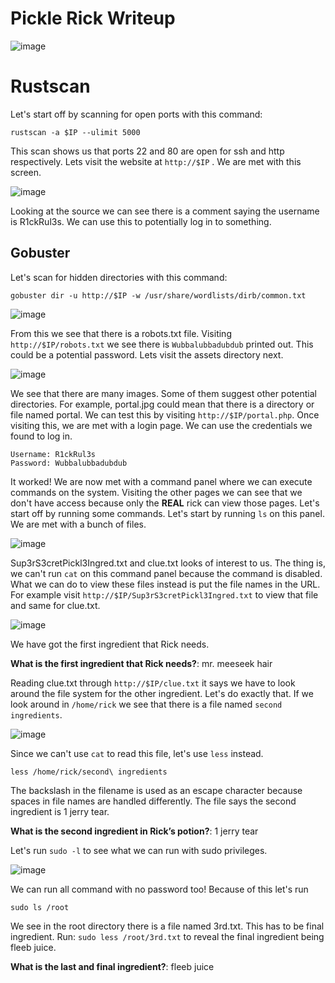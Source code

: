 # Pickle Rick Writeup 

![image](https://github.com/dharneegan/ctf/assets/122503989/cdd64ba5-2db7-42c8-8bdb-e97b0935911d)

# Rustscan

Let's start off by scanning for open ports with this command:
```
rustscan -a $IP --ulimit 5000
```
This scan shows us that ports 22 and 80 are open for ssh and http respectively. Lets visit the website at `http://$IP` . We are met with this screen.

![image](https://github.com/dharneegan/ctf/assets/122503989/41a9095d-d281-4d18-8d3f-ef7b3fc5cf87)

Looking at the source we can see there is a comment saying the username is R1ckRul3s. We can use this to potentially log in to something. 

## Gobuster

Let's scan for hidden directories with this command:
```
gobuster dir -u http://$IP -w /usr/share/wordlists/dirb/common.txt
```
![image](https://github.com/dharneegan/ctf/assets/122503989/5324ea12-3479-4f4f-b3cc-6c2f46da32d1)

From this we see that there is a robots.txt file. Visiting `http://$IP/robots.txt` we see there is `Wubbalubbadubdub` printed out. This could be a potential password. Lets visit the assets directory next.

![image](https://github.com/dharneegan/ctf/assets/122503989/2e8b6ab7-3919-4dc2-9667-45bb440c6485)

We see that there are many images. Some of them suggest other potential directories. For example, portal.jpg could mean that there is a directory or file named portal. We can test this by visiting `http://$IP/portal.php`. Once visiting this, we are met with a login page. We can use the credentials we found to log in.
```
Username: R1ckRul3s
Password: Wubbalubbadubdub
```
It worked! We are now met with a command panel where we can execute commands on the system. Visiting the other pages we can see that we don't have access because only the **REAL** rick can view those pages. Let's start off by running some commands.
Let's start by running `ls` on this panel. We are met with a bunch of files. 

![image](https://github.com/dharneegan/ctf/assets/122503989/85c6cec6-00ab-460a-94ef-f6f82ea572f7)

Sup3rS3cretPickl3Ingred.txt and clue.txt looks of interest to us. The thing is, we can't run `cat` on this command panel because the command is disabled. What we can do to view these files instead is put the file names in the URL. For example visit `http://$IP/Sup3rS3cretPickl3Ingred.txt` to view that file and same for clue.txt.

![image](https://github.com/dharneegan/ctf/assets/122503989/5e9a49a5-b017-4ea1-8890-e215dd08e611)

We have got the first ingredient that Rick needs.

**What is the first ingredient that Rick needs?**: mr. meeseek hair

Reading clue.txt through `http://$IP/clue.txt` it says we have to look around the file system for the other ingredient. Let's do exactly that. If we look around in `/home/rick` we see that there is a file named `second ingredients`.

![image](https://github.com/dharneegan/ctf/assets/122503989/0242e434-4cfe-44fc-b1de-093eec68b72d)

Since we can't use `cat` to read this file, let's use `less` instead. 
```
less /home/rick/second\ ingredients
```
The backslash in the filename is used as an escape character because spaces in file names are handled differently. The file says the second ingredient is 1 jerry tear.

**What is the second ingredient in Rick’s potion?**: 1 jerry tear

Let's run `sudo -l` to see what we can run with sudo privileges. 

![image](https://github.com/dharneegan/ctf/assets/122503989/b59bd77a-3761-4fe6-bfd4-305aaa9d9c95)

We can run all command with no password too! Because of this let's run 
```
sudo ls /root
```
We see in the root directory there is a file named 3rd.txt. This has to be final ingredient. Run: `sudo less /root/3rd.txt` to reveal the final ingredient being fleeb juice.

**What is the last and final ingredient?**: fleeb juice


